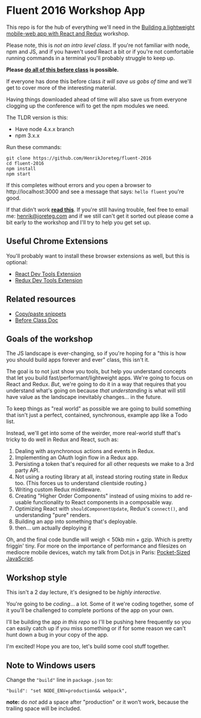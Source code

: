 # Fluent 2016 Workshop App

This repo is for the hub of everything we'll need in the [Building a lightweight mobile-web app with React and Redux](http://conferences.oreilly.com/fluent/javascript-html-us/public/schedule/detail/47769) workshop.

Please note, this is *not an intro level class*. If you're not familiar with node, npm and JS, and if you haven't used React a bit or if you're not comfortable running commands in a terminal you'll probably struggle to keep up.

**Please [do all of this before class](beforeclass.md) is possible.**

If everyone has done this before class *it will save us gobs of time* and we'll get to cover more of the interesting material.

Having things downloaded ahead of time will also save us from everyone clogging up the conference wifi to get the npm modules we need.

The TLDR version is this:

* Have node 4.x.x branch
* npm 3.x.x

Run these commands:

```
git clone https://github.com/HenrikJoreteg/fluent-2016
cd fluent-2016
npm install
npm start
```

If this completes without errors and you open a browser to http://localhost:3000 and see a message that says: `hello fluent` you're good.

If that didn't work **[read this](beforeclass.md)**. If you're still having trouble, feel free to email me: [henrik@joreteg.com](mailto:henrik@joreteg.com) and if we still can't get it sorted out please come a bit early to the workshop and I'll try to help you get set up.

## Useful Chrome Extensions

You'll probably want to install these browser extensions as well, but this is optional:

- [React Dev Tools Extension](https://chrome.google.com/webstore/detail/react-developer-tools/fmkadmapgofadopljbjfkapdkoienihi?hl=en)
- [Redux Dev Tools Extension](https://chrome.google.com/webstore/detail/redux-devtools/lmhkpmbekcpmknklioeibfkpmmfibljd?hl=en)

## Related resources

- [Copy/paste snippets](copypaste.md)
- [Before Class Doc](beforeclass.md)

## Goals of the workshop

The JS landscape is ever-changing, so if you're hoping for a "this is how you should build apps forever and ever" class, this isn't it.

The goal is to not just show you tools, but help you understand concepts that let you build fast/performant/lightweight apps.  We're going to focus on React and Redux. *But*, we're going to do it in a way that requires that you understand what's going on because *that understanding* is what will still have value as the landscape inevitably changes... in the future.

To keep things as "real world" as possible we are going to build something that isn't just a perfect, contained, synchronous, example app like a Todo list.

Instead, we'll get into some of the weirder, more real-world stuff that's tricky to do well in Redux and React, such as:

1. Dealing with asynchronous actions and events in Redux.
2. Implementing an OAuth login flow in a Redux app.
3. Persisting a token that's required for all other requests we make to a 3rd party API.
4. Not using a routing library at all, instead storing routing state in Redux too. (This forces us to understand clientside routing.)
5. Writing custom Redux middleware.
6. Creating "Higher Order Components" instead of using mixins to add re-usable functionality to React components in a composable way.
7. Optimizing React with `shouldComponentUpdate`, Redux's `connect()`, and understanding "pure" renders.
8. Building an app into something that's deployable.
9. then... um actually deploying it

Oh, and the final code bundle will weigh < 50kb min + gzip. Which is pretty friggin' tiny. For more on the importance of performance and filesizes on mediocre mobile devices, watch my talk from Dot.js in Paris: [Pocket-Sized JavaScript](https://www.youtube.com/watch?v=okk0BGV9oY0&feature=youtu.be).

## Workshop style

This isn't a 2 day lecture, it's designed to be *highly interactive*.

You're going to be *coding*... a lot. Some of it we're coding together, some of it you'll be challenged to complete portions of the app on your own.

I'll be building the app *in this repo* so I'll be pushing here frequently so you can easily catch up if you miss something or if for some reason we can't hunt down a bug in your copy of the app.

I'm excited! Hope you are too, let's build some cool stuff together.

## Note to Windows users

Change the `"build"` line in `package.json` to:

```
"build": "set NODE_ENV=production&& webpack",
```

**note:** do *not* add a space after "production" or it won't work, because the trailing space will be included.
